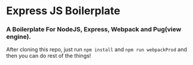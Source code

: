 # Express JS Boilerplate

### A Boilerplate For NodeJS, Express, Webpack and Pug(view engine).

After cloning this repo, just run `npm install` and `npm run webpackProd` and then you can do rest of the things!
